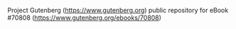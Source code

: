 Project Gutenberg (https://www.gutenberg.org) public repository for
eBook #70808 (https://www.gutenberg.org/ebooks/70808)
